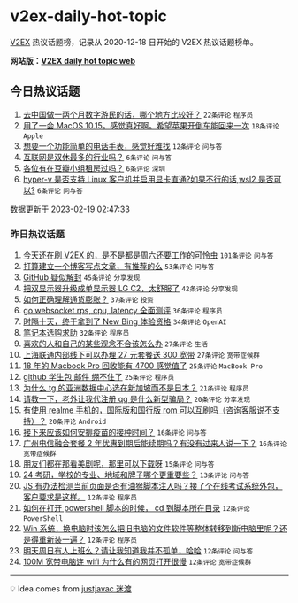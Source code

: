 # v2ex-daily-hot-topic

[V2EX](https://www.v2ex.com/) 热议话题榜，记录从 2020-12-18 日开始的 V2EX 热议话题榜单。

**网站版：[V2EX daily hot topic web](https://boojack.github.io/v2ex-daily-hot-topic-web/)**

## 今日热议话题

<!-- TODAY BEGIN -->

1. [去中国做一两个月数字游民的话，哪个地方比较好？](https://www.v2ex.com/t/917282) `22条评论` `程序员`
1. [用了一会 MacOS 10.15，感觉真好啊。希望苹果开倒车能回来一次](https://www.v2ex.com/t/917284) `18条评论` `Apple`
1. [想要一个功能简单的电话手表，感觉好难找](https://www.v2ex.com/t/917281) `12条评论` `问与答`
1. [互联网是双休最多的行业吗？](https://www.v2ex.com/t/917294) `6条评论` `问与答`
1. [各位有在豆瓣小组租房过吗？](https://www.v2ex.com/t/917290) `6条评论` `深圳`
1. [hyper-v 是否支持 Linux 客户机并启用显卡直通?如果不行的话,wsl2 是否可以?](https://www.v2ex.com/t/917286) `6条评论` `问与答`

数据更新于 2023-02-19 02:47:33

<!-- TODAY END -->

### 昨日热议话题

<!-- YESTERDAY BEGIN -->

1. [今天还在刷 V2EX 的，是不是都是周六还要工作的可怜虫](https://www.v2ex.com/t/917154) `101条评论` `问与答`
1. [打算建立一个博客写点文章，有推荐的么](https://www.v2ex.com/t/917124) `53条评论` `问与答`
1. [GitHub 疑似解封](https://www.v2ex.com/t/917108) `45条评论` `分享发现`
1. [把双显示器升级成单显示器 LG C2，太舒服了](https://www.v2ex.com/t/917110) `42条评论` `分享发现`
1. [如何正确理解通货膨胀？](https://www.v2ex.com/t/917150) `37条评论` `投资`
1. [go websocket rps, cpu, latency 全面测评](https://www.v2ex.com/t/917122) `36条评论` `程序员`
1. [时隔十天，终于拿到了 New Bing 体验资格](https://www.v2ex.com/t/917107) `34条评论` `OpenAI`
1. [笔记本选购求助](https://www.v2ex.com/t/917128) `32条评论` `程序员`
1. [喜欢的人和自己的某些观念不合该怎么办](https://www.v2ex.com/t/917265) `27条评论` `生活`
1. [上海联通内部线下可以办理 27 元套餐送 300 宽带](https://www.v2ex.com/t/917184) `27条评论` `宽带症候群`
1. [18 年的 Macbook Pro 回收能有 4700 感觉值了](https://www.v2ex.com/t/917116) `25条评论` `MacBook Pro`
1. [github 学生包 邮件 绷不住了](https://www.v2ex.com/t/917119) `25条评论` `程序员`
1. [为什么 tg 的亚洲数据中心选在新加坡而不是日本？](https://www.v2ex.com/t/917245) `21条评论` `程序员`
1. [请教一下，老外让我代注册 qq 是什么新型骗局？](https://www.v2ex.com/t/917222) `20条评论` `分享发现`
1. [有使用 realme 手机的，国际版和国行版 rom 可以互刷吗（咨询客服说不支持）？](https://www.v2ex.com/t/917159) `20条评论` `Android`
1. [接下来应该如何安排疫苗的接种时间？](https://www.v2ex.com/t/917178) `16条评论` `问与答`
1. [广州电信融合套餐 2 年优惠到期后能续期吗？有没有过来人说一下？](https://www.v2ex.com/t/917118) `16条评论` `宽带症候群`
1. [朋友们都在那看美剧呢，那里可以下载呀](https://www.v2ex.com/t/917155) `15条评论` `问与答`
1. [24 考研，学校的专业、地域和牌子哪个更重要些？](https://www.v2ex.com/t/917164) `13条评论` `问与答`
1. [JS 有办法检测当前页面是否有油猴脚本注入吗？接了个在线考试系统外包，客户要求是这样。](https://www.v2ex.com/t/917250) `12条评论` `程序员`
1. [如何在打开 powershell 脚本的时候， cd 到脚本所在目录](https://www.v2ex.com/t/917240) `12条评论` `PowerShell`
1. [Win 系统，换电脑时该怎么把旧电脑的文件软件等整体转移到新电脑里呢？还是得重新装一遍？](https://www.v2ex.com/t/917225) `12条评论` `程序员`
1. [明天周日有人上班么？请让我知道我并不孤单，哈哈](https://www.v2ex.com/t/917213) `12条评论` `问与答`
1. [100M 宽带电脑连 wifi 为什么有的网页打开很慢](https://www.v2ex.com/t/917115) `12条评论` `宽带症候群`

<!-- YESTERDAY END -->

---

💡 Idea comes from [justjavac 迷渡](https://github.com/justjavac/)
